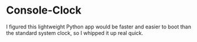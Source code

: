 # Console-Clock
 I figured this lightweight Python app would be faster and easier to boot than the standard system clock, so I whipped it up real quick.
